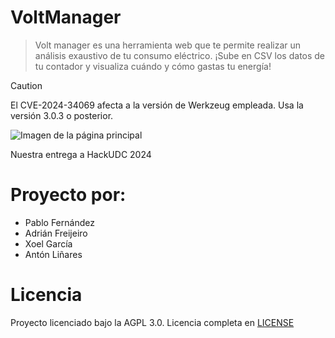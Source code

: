 # VoltManager
> Volt manager es una herramienta web que te permite realizar un análisis exaustivo de tu consumo eléctrico. ¡Sube en CSV los datos de tu contador y visualiza cuándo y cómo gastas tu energía!

> [!CAUTION]
> El CVE-2024-34069 afecta a la versión de Werkzeug empleada. Usa la versión 3.0.3 o posterior.

![Imagen de la página principal](VoltManager_LandingPage.png)

Nuestra entrega a HackUDC 2024

# Proyecto por:

- Pablo Fernández
- Adrián Freijeiro
- Xoel García
- Antón Liñares

# Licencia
Proyecto licenciado bajo la AGPL 3.0.
Licencia completa en [LICENSE](LICENSE)
